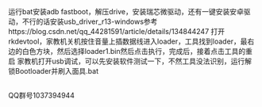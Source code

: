 运行bat安装adb fastboot，解压drive，安装瑞芯微驱动，还有一键安装安卓驱动，不行的话安装usb_driver_r13-windows参考https://blog.csdn.net/qq_44281591/article/details/134844247
打开rkdevtool，家教机关机按住音量上插数据线进入loader，工具找到loader，最右边的白色方块，然后选择loader1.bin然后点击执行，完成后，接着点击工具的重启
家教机打开usb调试，可以先安装软件测试一下，不然工具没法识别，运行解锁Bootloader并刷入面具.bat




##
QQ群号1037394944
